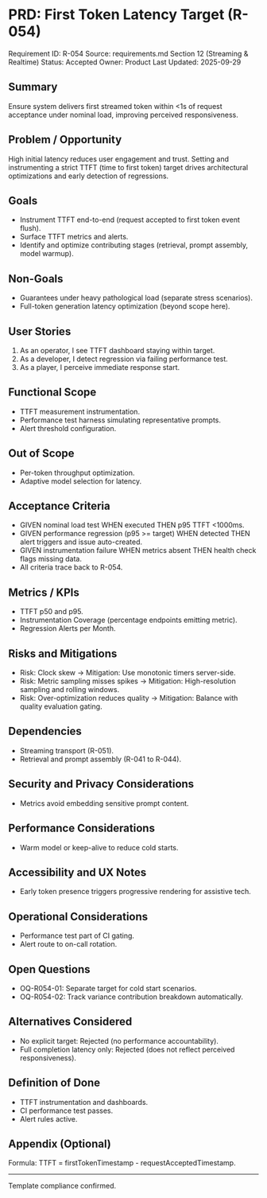 # PRD: First Token Latency Target (R-054)

Requirement ID: R-054
Source: requirements.md Section 12 (Streaming & Realtime)
Status: Accepted
Owner: Product
Last Updated: 2025-09-29

## Summary

Ensure system delivers first streamed token within <1s of request acceptance under nominal load, improving perceived responsiveness.

## Problem / Opportunity

High initial latency reduces user engagement and trust. Setting and instrumenting a strict TTFT (time to first token) target drives architectural optimizations and early detection of regressions.

## Goals

- Instrument TTFT end-to-end (request accepted to first token event flush).
- Surface TTFT metrics and alerts.
- Identify and optimize contributing stages (retrieval, prompt assembly, model warmup).

## Non-Goals

- Guarantees under heavy pathological load (separate stress scenarios).
- Full-token generation latency optimization (beyond scope here).

## User Stories

1. As an operator, I see TTFT dashboard staying within target.
2. As a developer, I detect regression via failing performance test.
3. As a player, I perceive immediate response start.

## Functional Scope

- TTFT measurement instrumentation.
- Performance test harness simulating representative prompts.
- Alert threshold configuration.

## Out of Scope

- Per-token throughput optimization.
- Adaptive model selection for latency.

## Acceptance Criteria

- GIVEN nominal load test WHEN executed THEN p95 TTFT <1000ms.
- GIVEN performance regression (p95 >= target) WHEN detected THEN alert triggers and issue auto-created.
- GIVEN instrumentation failure WHEN metrics absent THEN health check flags missing data.
- All criteria trace back to R-054.

## Metrics / KPIs

- TTFT p50 and p95.
- Instrumentation Coverage (percentage endpoints emitting metric).
- Regression Alerts per Month.

## Risks and Mitigations

- Risk: Clock skew → Mitigation: Use monotonic timers server-side.
- Risk: Metric sampling misses spikes → Mitigation: High-resolution sampling and rolling windows.
- Risk: Over-optimization reduces quality → Mitigation: Balance with quality evaluation gating.

## Dependencies

- Streaming transport (R-051).
- Retrieval and prompt assembly (R-041 to R-044).

## Security and Privacy Considerations

- Metrics avoid embedding sensitive prompt content.

## Performance Considerations

- Warm model or keep-alive to reduce cold starts.

## Accessibility and UX Notes

- Early token presence triggers progressive rendering for assistive tech.

## Operational Considerations

- Performance test part of CI gating.
- Alert route to on-call rotation.

## Open Questions

- OQ-R054-01: Separate target for cold start scenarios.
- OQ-R054-02: Track variance contribution breakdown automatically.

## Alternatives Considered

- No explicit target: Rejected (no performance accountability).
- Full completion latency only: Rejected (does not reflect perceived responsiveness).

## Definition of Done

- TTFT instrumentation and dashboards.
- CI performance test passes.
- Alert rules active.

## Appendix (Optional)

Formula: TTFT = firstTokenTimestamp - requestAcceptedTimestamp.

---
Template compliance confirmed.
